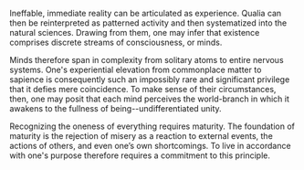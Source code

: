 Ineffable, immediate reality can be articulated as experience. Qualia can then be reinterpreted as patterned activity and then systematized into the natural sciences. Drawing from them, one may infer that existence comprises discrete streams of consciousness, or minds.

Minds therefore span in complexity from solitary atoms to entire nervous systems. One's experiential elevation from commonplace matter to sapience is consequently such an impossibly rare and significant privilege that it defies mere coincidence. To make sense of their circumstances, then, one may posit that each mind perceives the world-branch in which it awakens to the fullness of being--undifferentiated unity.

Recognizing the oneness of everything requires maturity. The foundation of maturity is the rejection of misery as a reaction to external events, the actions of others, and even one’s own shortcomings. To live in accordance with one's purpose therefore requires a commitment to this principle.